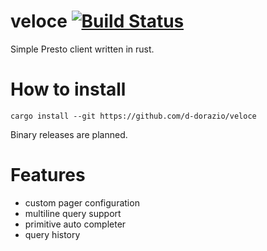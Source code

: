 # veloce [![Build Status](https://travis-ci.org/d-dorazio/veloce.svg?branch=master)](https://travis-ci.org/d-dorazio/veloce)
Simple Presto client written in rust.

# How to install

```
cargo install --git https://github.com/d-dorazio/veloce
```

Binary releases are planned.

# Features

- custom pager configuration
- multiline query support
- primitive auto completer
- query history
